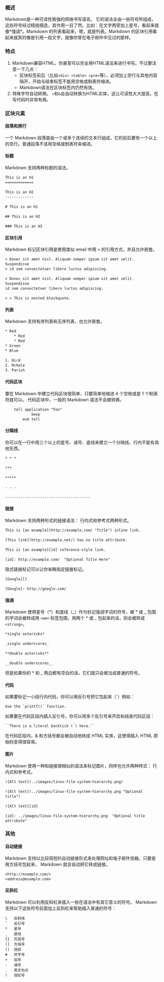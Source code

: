 <!---title:Markdown语法介绍-->
<!---category:技术学习-->
<!---tags:markdown-->
<!---author:Neal-->
<!---date:2016-03-18-->

### 概述
Markdown是一种可读性极强的网络书写语言。 
它的语法全由一些符号所组成，这些符号经过精挑细选，其作用一目了然。比如：在文字两旁加上星号，看起来就像\*强调\*。Markdown 的列表看起来，嗯，就是列表。Markdown 的区块引用看起来就真的像是引用一段文字，就像你曾在电子邮件中见过的那样。

### 特点
1. Markdown兼容HTML，你甚至可以完全用HTML语法来进行书写。不过要注意一下几点：
    * 区块标签前后（比如`<div> <table> <pre>`等），必须加上空行与其他内容隔开，开始与结束标签不能用空格或制表符缩进。
    * Markdown语法在区块标签内仍然有效。
2. 特殊字符自动转换。
`<`和`&`会自动转换为HTML实体，这让可读性大大提高，在写代码时非常有用。

### 区块元素
#### 段落和换行
一个 Markdown 段落是由一个或多个连续的文本行组成，它的前后要有一个以上的空行。普通段落不该用空格或制表符来缩进。

#### 标题
Markdown 支持两种标题的语法。

    This is an H1
    =============

    This is an H2
    -------------

    # This is an H1

    ## This is an H2

    ### This is an H3

#### 区块引用
Markdown 标记区块引用是使用类似 email 中用 > 的引用方式，并且允许嵌套。

    > Donec sit amet nisl. Aliquam semper ipsum sit amet velit. Suspendisse
    > id sem consectetuer libero luctus adipiscing.

    > Donec sit amet nisl. Aliquam semper ipsum sit amet velit. Suspendisse
    id sem consectetuer libero luctus adipiscing.

    > > This is nested blockquote.

#### 列表
Markdown 支持有序列表和无序列表，也允许嵌套。

    * Red
        * Red
        * Red
    * Green
    * Blue

    1. Bird
    2. McHale
    3. Parish

#### 代码区块
要在 Markdown 中建立代码区块很简单，只要简单地缩进 4 个空格或是 1 个制表符就可以。
代码区块中，一般的 Markdown 语法不会被转换。

        tell application "Foo"
                beep
            end tell

#### 分隔线
你可以在一行中用三个以上的星号、减号、底线来建立一个分隔线，行内不能有其他东西。

    * * *

    ***

    *****

    - - -

    ---------------------------------------

#### 链接
Markdown 支持两种形式的链接语法： 行内式和参考式两种形式。

    This is [an example](http://example.com/ "Title") inline link.

    [This link](http://example.net/) has no title attribute.

    This is [an example][id] reference-style link.

    [id]: http://example.com/  "Optional Title Here"

隐式链接标记可以让你省略指定链接标记。

    [Google][]

    [Google]: http://google.com/

#### 强调
Markdown 使用星号（\*）和底线（\_）作为标记强调字词的符号，被 \* 或 \_ 包围的字词会被转成用 `<em>` 标签包围，用两个 \* 或 \_ 包起来的话，则会被转成 `<strong>`。

    *single asterisks*

    _single underscores_

    **double asterisks**

    __double underscores__

但是如果你的 \* 和 \_ 两边都有空白的话，它们就只会被当成普通的符号。

#### 代码
如果要标记一小段行内代码，你可以用反引号把它包起来（\`）例如：

    Use the `printf()` function.

如果要在代码区段内插入反引号，你可以用多个反引号来开启和结束代码区段：

    ``There is a literal backtick (`) here.``

在代码区段内，& 和方括号都会被自动地转成 HTML 实体，这使得插入 HTML 原始码变得很容易。

#### 图片
Markdown 使用一种和链接很相似的语法来标记图片，同样也允许两种样式： 行内式和参考式。

    ![Alt text](../images/linux-file-system-hierarchy.png)

    ![Alt text](../images/linux-file-system-hierarchy.png "Optional title")

    ![Alt text][id]

    [id]: ../images/linux-file-system-hierarchy.png  "Optional title attribute"

### 其他
#### 自动链接
Markdown 支持以比较简短的自动链接形式来处理网址和电子邮件信箱，只要是用方括号包起来， Markdown 就会自动把它转成链接。

    <http://example.com/>
    <address@example.com>

#### 反斜杠
Markdown 可以利用反斜杠来插入一些在语法中有其它意义的符号。
Markdown 支持以下这些符号前面加上反斜杠来帮助插入普通的符号：

    \   反斜线
    `   反引号
    *   星号
    _   底线
    {}  花括号
    []  方括号
    ()  括弧
    #   井字号
    +   加号
    -   减号
    .   英文句点
    !   惊叹号
